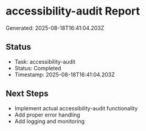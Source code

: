 # accessibility-audit Report

Generated: 2025-08-18T16:41:04.203Z

## Status
- Task: accessibility-audit
- Status: Completed
- Timestamp: 2025-08-18T16:41:04.203Z

## Next Steps
- Implement actual accessibility-audit functionality
- Add proper error handling
- Add logging and monitoring
